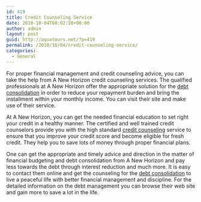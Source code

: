 ```yaml
---
id: 419
title: Credit Counseling Service
date: 2010-10-04T08:02:20+00:00
author: admin
layout: post
guid: http://aquatours.net/?p=419
permalink: /2010/10/04/credit-counseling-service/
categories:
  - General
---
```

For proper financial management and credit counseling advice, you can take the help from A New Horizon credit counseling services. The qualified professionals at A New Horizon offer the appropriate solution for the [debt consolidation](http://www.anewhorizon.org) in order to reduce your repayment burden and bring the installment within your monthly income. You can visit their site and make use of their service.

At A New Horizon, you can get the needed financial education to set right your credit in a healthy manner. The certified and well trained credit counselors provide you with the high standard [credit counseling](http://www.anewhorizon.org) service to ensure that you improve your credit score and become eligible for fresh credit. They help you to save lots of money through proper financial plans.

One can get the appropriate and timely advice and direction in the matter of financial budgeting and debt consolidation from A New Horizon and pay less towards the debt through interest reduction and much more. It is easy to contact them online and get the counseling for the [debt consolidation](http://www.debtconsolidationnonprofit.org) to live a peaceful life with better financial management and discipline. For the detailed information on the debt management you can browse their web site and gain more to save a lot in the life.